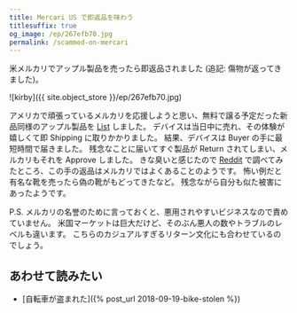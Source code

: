 ```yaml
---
title: Mercari US で即返品を味わう
titlesuffix: true
og_image: /ep/267efb70.jpg
permalink: /scammed-on-mercari
---
```


米メルカリでアップル製品を売ったら即返品されました (追記: 傷物が返ってきました)。

![kirby]({{ site.object_store }}/ep/267efb70.jpg)

アメリカで頑張っているメルカリを応援しようと思い、無料で譲る予定だった新品同様のアップル製品を [List](https://twitter.com/tmaesaka/status/1053362964814737408) しました。
デバイスは当日中に売れ、その体験が嬉しくて即 Shipping に取りかかりました。
結果、デバイスは Buyer の手に最短時間で届きました。
残念なことに届いてすぐ製品が Return されてしまい、メルカリもそれを Approve しました。
きな臭いと感じたので [Reddit](https://www.reddit.com/r/Mercari/) で調べてみたところ、この手の返品はメルカリではよくあることのようです。
怖い例だと有名な靴を売ったら偽の靴がもどってきたなど。
残念ながら自分も似た被害にあったようです。

P.S. メルカリの名誉のために言っておくと、悪用されやすいビジネスなので責めていません。
米国マーケットは巨大だけど、そのぶん悪人の数やトラブルのレベルも違います。
こちらのカジュアルすぎるリターン文化にも合わせているのでしょう。

## あわせて読みたい

- [自転車が盗まれた]({% post_url 2018-09-19-bike-stolen %})
